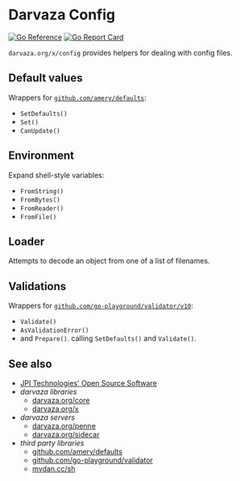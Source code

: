 # Darvaza Config

[![Go Reference][godoc-badge]][godoc]
[![Go Report Card][goreport-badge]][goreport]

`darvaza.org/x/config` provides helpers
for dealing with config files.

[godoc]: https://pkg.go.dev/darvaza.org/x/config
[godoc-badge]: https://pkg.go.dev/badge/darvaza.org/x/config.svg
[goreport]: https://goreportcard.com/report/darvaza.org/x/config
[goreport-badge]: https://goreportcard.com/badge/darvaza.org/x/config

[darvaza-core]: https://pkg.go.dev/darvaza.org/core
[darvaza-penne]: https://pkg.go.dev/darvaza.org/penne
[darvaza-sidecar]: https://pkg.go.dev/darvaza.org/sidecar
[darvaza-x]: https://github.com/darvaza-proxy/x

[amery-defaults]: https://pkg.go.dev/github.com/amery/defaults
[go-playground-validator]: https://pkg.go.dev/github.com/go-playground/validator/v10

## Default values

Wrappers for [`github.com/amery/defaults`][amery-defaults]:

* `SetDefaults()`
* `Set()`
* `CanUpdate()`

## Environment

Expand shell-style variables:

* `FromString()`
* `FromBytes()`
* `FromReader()`
* `FromFile()`

## Loader

Attempts to decode an object from one of a list of filenames.

## Validations

Wrappers for [`github.com/go-playground/validator/v10`][go-playground-validator]:

* `Validate()`
* `AsValidationError()`
* and `Prepare()`. calling `SetDefaults()` and `Validate()`.

## See also

* [JPI Technologies' Open Source Software](https://oss.jpi.io/)
* _darvaza libraries_
  * [darvaza.org/core][darvaza-core]
  * [darvaza.org/x][darvaza-x]
* _darvaza servers_
  * [darvaza.org/penne][darvaza-penne]
  * [darvaza.org/sidecar][darvaza-sidecar]
* _third party libraries_
  * [github.com/amery/defaults][amery-defaults]
  * [github.com/go-playground/validator][go-playground-validator]
  * [mvdan.cc/sh](https://pkg.go.dev/mvdan.cc/sh/v3)
